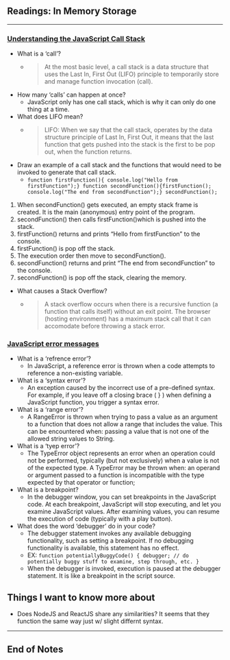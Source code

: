 ## Readings: In Memory Storage
***
### [Understanding the JavaScript Call Stack](https://www.freecodecamp.org/news/understanding-the-javascript-call-stack-861e41ae61d4/)
- What is a ‘call’?
  * > At the most basic level, a call stack is a data structure that uses the Last In, First Out (LIFO) principle to temporarily store and manage function invocation (call).
- How many ‘calls’ can happen at once?
  * JavaScript only has one call stack, which is why it can only do one thing at a time.
- What does LIFO mean?
  * > LIFO: When we say that the call stack, operates by the data structure principle of Last In, First Out, it means that the last function that gets pushed into the stack is the first to be pop out, when the function returns.
- Draw an example of a call stack and the functions that would need to be invoked to generate that call stack.
  * `function firstFunction(){ console.log("Hello from firstFunction");} function secondFunction(){firstFunction(); console.log("The end from secondFunction");} secondFunction();`
1. When secondFunction() gets executed, an empty stack frame is created. It is the main (anonymous) entry point of the program.
2. secondFunction() then calls firstFunction()which is pushed into the stack.
3. firstFunction() returns and prints “Hello from firstFunction” to the console.
4. firstFunction() is pop off the stack.
5. The execution order then move to secondFunction().
6. secondFunction() returns and print “The end from secondFunction” to the console.
7. secondFunction() is pop off the stack, clearing the memory.

- What causes a Stack Overflow?
  * > A stack overflow occurs when there is a recursive function (a function that calls itself) without an exit point. The browser (hosting environment) has a maximum stack call that it can accomodate before throwing a stack error.


### [JavaScript error messages](https://codeburst.io/javascript-error-messages-debugging-d23f84f0ae7c)



- What is a ‘refrence error’?
  * In JavaScript, a reference error is thrown when a code attempts to reference a non-existing variable.
- What is a ‘syntax error’?
  * An exception caused by the incorrect use of a pre-defined syntax. For example, if you leave off a closing brace ( } ) when defining a JavaScript function, you trigger a syntax error.
- What is a ‘range error’?
  * A RangeError is thrown when trying to pass a value as an argument to a function that does not allow a range that includes the value. This can be encountered when: passing a value that is not one of the allowed string values to String.
- What is a ‘tyep error’?
  * The TypeError object represents an error when an operation could not be performed, typically (but not exclusively) when a value is not of the expected type. A TypeError may be thrown when: an operand or argument passed to a function is incompatible with the type expected by that operator or function;
- What is a breakpoint?
  * In the debugger window, you can set breakpoints in the JavaScript code. At each breakpoint, JavaScript will stop executing, and let you examine JavaScript values. After examining values, you can resume the execution of code (typically with a play button).
- What does the word ‘debugger’ do in your code?
  * The debugger statement invokes any available debugging functionality, such as setting a breakpoint. If no debugging functionality is available, this statement has no effect.
  * EX:
` function potentiallyBuggyCode() {
    debugger;
    // do potentially buggy stuff to examine, step through, etc.
} `
  * When the debugger is invoked, execution is paused at the debugger statement. It is like a breakpoint in the script source.


## Things I want to know more about
- Does NodeJS and ReactJS share any similarities? It seems that they function the same way just w/ slight differnt syntax.
***
 ## End of Notes
